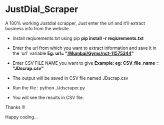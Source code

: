 # JustDial_Scraper

A 100% working Justdial scrapper, Just enter the url and it'll extract business info from the website.
- Install reqiurements.txt using pip **pip install -r reqiurements.txt**
- Enter the url from which you want to extract information and save it in the 'url' variable **Eg: url= "[/Mumbai/Gyms/nct-11575244](https://www.justdial.com/Mumbai/Gyms/nct-11575244)"**
- Enter CSV FILE NAME you want to give **Example: eg: CSV_file_name =  "JDscrap.csv"**
- The output will be saved in CSV file named JDscrap.csv
- Run the file : python ./Jdscraper.py

- You will see the results in CSV file.

Thanks !!!

Happy coding...
